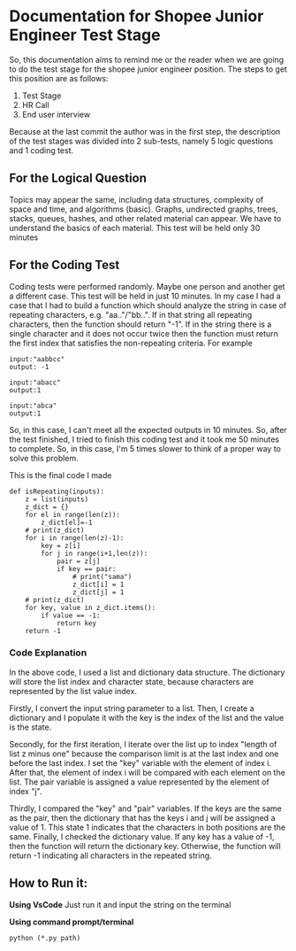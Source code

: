 # Documentation for Shopee Junior Engineer Test Stage

So, this documentation aims to remind me or the reader when we are going to do the test stage for the shopee junior engineer position. The steps to get this position are as follows:
1. Test Stage
2. HR Call
3. End user interview

Because at the last commit the author was in the first step, the description of the test stages was divided into 2 sub-tests, namely 5 logic questions and 1 coding test.

## For the Logical Question
Topics may appear the same, including data structures, complexity of space and time, and algorithms (basic). Graphs, undirected graphs, trees, stacks, queues, hashes, and other related material can appear. We have to understand the basics of each material. This test will be held only 30 minutes

## For the Coding Test
Coding tests were performed randomly. Maybe one person and another get a different case. This test will be held in just 10 minutes. In my case I had a case that I had to build a function which should analyze the string in case of repeating characters, e.g. "aa.."/"bb..". If in that string all repeating characters, then the function should return "-1". If in the string there is a single character and it does not occur twice then the function must return the first index that satisfies the non-repeating criteria. For example
```
input:"aabbcc"
output: -1

input:"abacc"
output:1

input:"abca"
output:1
```
So, in this case, I can't meet all the expected outputs in 10 minutes. So, after the test finished, I tried to finish this coding test and it took me 50 minutes to complete. So, in this case, I'm 5 times slower to think of a proper way to solve this problem.

This is the final code I made
```
def isRepeating(inputs):
    z = list(inputs)
    z_dict = {}
    for el in range(len(z)):
        z_dict[el]=-1
    # print(z_dict)
    for i in range(len(z)-1):
        key = z[i]
        for j in range(i+1,len(z)):
            pair = z[j]
            if key == pair:
                # print("sama")
                z_dict[i] = 1
                z_dict[j] = 1  
    # print(z_dict)       
    for key, value in z_dict.items():
        if value == -1:
            return key 
    return -1
```
### Code Explanation
In the above code, I used a list and dictionary data structure. The dictionary will store the list index and character state, because characters are represented by the list value index.

Firstly, I convert the input string parameter to a list. Then, I create a dictionary and I populate it with the key is the index of the list and the value is the state.

Secondly, for the first iteration, I iterate over the list up to index "length of list z minus one" because the comparison limit is at the last index and one before the last index. I set the "key" variable with the element of index i. After that, the element of index i will be compared with each element on the list. The pair variable is assigned a value represented by the element of index "j".

Thirdly, I compared the "key" and "pair" variables. If the keys are the same as the pair, then the dictionary that has the keys i and j will be assigned a value of 1. This state 1 indicates that the characters in both positions are the same.
Finally, I checked the dictionary value. If any key has a value of -1, then the function will return the dictionary key. Otherwise, the function will return -1 indicating all characters in the repeated string.

## How to Run it:
**Using VsCode**
Just run it and input the string on the terminal

**Using command prompt/terminal**
```
python (*.py path)
```